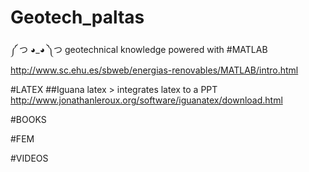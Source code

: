 # Geotech_paltas
༼ つ ◕_◕ ༽つ geotechnical knowledge powered with 
#MATLAB
http://www.sc.ehu.es/sbweb/energias-renovables/MATLAB/intro.html

#LATEX
##Iguana latex > integrates latex to a PPT
http://www.jonathanleroux.org/software/iguanatex/download.html

#BOOKS

#FEM

#VIDEOS
